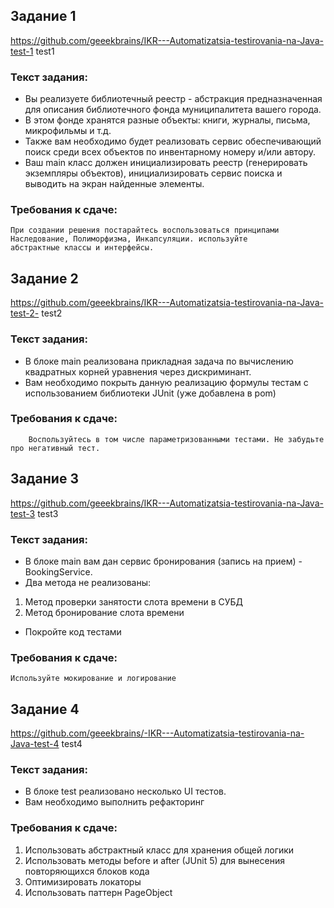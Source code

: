 ## Задание 1


https://github.com/geeekbrains/IKR---Automatizatsia-testirovania-na-Java-test-1 test1


### Текст задания:

- Вы реализуете библиотечный реестр - абстракция предназначенная для описания библиотечного фонда муниципалитета вашего
города. 
- В этом фонде хранятся разные объекты: книги, журналы, письма, микрофильмы и т.д. 
- Также вам необходимо будет реализовать сервис обеспечивающий поиск среди всех объектов по 
инвентарному номеру и/или автору. 
- Ваш main класс должен инициализировать реестр (генерировать экземпляры объектов), инициализировать сервис поиска
и выводить на экран найденные элементы.
### Требования к сдаче:
    При создании решения постарайтесь воспользоваться принципами Наследование, Полиморфизма, Инкапсуляции. используйте
    абстрактные классы и интерфейсы.

## Задание 2
https://github.com/geeekbrains/IKR---Automatizatsia-testirovania-na-Java-test-2- test2
### Текст задания:
- В блоке main реализована прикладная задача по вычислению квадратных корней уравнения через дискриминант. 
- Вам необходимо покрыть данную реализацию формулы тестам с использованием библиотеки JUnit (уже добавлена в pom)
### Требования к сдаче:
        Воспользуйтесь в том числе параметризованными тестами. Не забудьте про негативный тест.


## Задание 3
https://github.com/geeekbrains/IKR---Automatizatsia-testirovania-na-Java-test-3 test3
### Текст задания:
- В блоке main вам дан сервис бронирования (запись на прием) - BookingService. 
- Два метода не реализованы:
1) Метод проверки занятости слота времени в СУБД
2) Метод бронирование слота времени
-   Покройте код тестами
###   Требования к сдаче:
    Используйте мокирование и логирование


## Задание 4
https://github.com/geeekbrains/-IKR---Automatizatsia-testirovania-na-Java-test-4 test4
### Текст задания:
- В блоке test реализовано несколько UI тестов. 
- Вам необходимо выполнить рефакторинг
### Требования к сдаче:
  1) Использовать абстрактный класс для хранения общей логики
  2) Использовать методы before и after (JUnit 5) для вынесения повторяющихся блоков кода
  3) Оптимизировать локаторы
  4) Использовать паттерн PageObject
